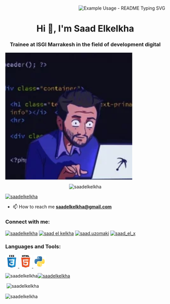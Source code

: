 <!-- markdownlint-disable MD033 MD041 -->
<p align="center">
  <h3 align="center"></h3>
</p>
<p align="right">
<img src="https://readme-typing-svg.demolab.com/?lines=Welcome+everyone+to+my+profile;I+am+a+digital+developer;&font=Fira%20Code&center=true&width=380&height=50&duration=4000&pause=1000" alt="Example Usage - README Typing SVG">
  
</p>
<h1 align="center">Hi 👋, I'm Saad Elkelkha</h1>
<h3 align="center">Trainee at ISGI Marrakesh in the field of development digital</h3>
<img align="center" alt="coding" width="400" src="200w.webp">
<p align="center"> <img src="https://komarev.com/ghpvc/?username=saadelkelkha&label=Profile%20views&color=0e75b6&style=flat" alt="saadelkelkha" /> </p>



<p align="left"> <a href="https://twitter.com/saadelkelkha" target="blank"><img src="https://img.shields.io/twitter/follow/saadelkelkha?logo=twitter&style=for-the-badge" alt="saadelkelkha" /></a> </p>

- 📫 How to reach me **saadelkelkha@gmail.com**

<h3 align="left">Connect with me:</h3>
<p align="left">
<a href="https://twitter.com/saadelkelkha" target="blank"><img align="center" src="https://raw.githubusercontent.com/rahuldkjain/github-profile-readme-generator/master/src/images/icons/Social/twitter.svg" alt="saadelkelkha" height="30" width="40" /></a>
<a href="https://linkedin.com/in/saad el kelkha" target="blank"><img align="center" src="https://raw.githubusercontent.com/rahuldkjain/github-profile-readme-generator/master/src/images/icons/Social/linked-in-alt.svg" alt="saad el kelkha" height="30" width="40" /></a>
<a href="https://fb.com/saad.uzomaki" target="blank"><img align="center" src="https://raw.githubusercontent.com/rahuldkjain/github-profile-readme-generator/master/src/images/icons/Social/facebook.svg" alt="saad.uzomaki" height="30" width="40" /></a>
<a href="https://instagram.com/saad_el_x" target="blank"><img align="center" src="https://raw.githubusercontent.com/rahuldkjain/github-profile-readme-generator/master/src/images/icons/Social/instagram.svg" alt="saad_el_x" height="30" width="40" /></a>
</p>

<h3 align="left">Languages and Tools:</h3>
<p align="left"> <a href="https://www.w3schools.com/css/" target="_blank" rel="noreferrer"> <img src="https://raw.githubusercontent.com/devicons/devicon/master/icons/css3/css3-original-wordmark.svg" alt="css3" width="40" height="40"/> </a> <a href="https://www.w3.org/html/" target="_blank" rel="noreferrer"> <img src="https://raw.githubusercontent.com/devicons/devicon/master/icons/html5/html5-original-wordmark.svg" alt="html5" width="40" height="40"/> </a> <a href="https://www.python.org" target="_blank" rel="noreferrer"> <img src="https://raw.githubusercontent.com/devicons/devicon/master/icons/python/python-original.svg" alt="python" width="40" height="40"/> </a> </p>
<p><img align="left" src="https://github-readme-stats.vercel.app/api/top-langs?username=saadelkelkha&show_icons=true&locale=en&layout=compact" alt="saadelkelkha" /></p>

<p align="left" > <a href="https://github.com/ryo-ma/github-profile-trophy"><img src="https://github-profile-trophy.vercel.app/?username=saadelkelkha" alt="saadelkelkha" /></a> </p>


<p>&nbsp;<img align="center" src="https://github-readme-stats.vercel.app/api?username=saadelkelkha&show_icons=true&locale=en" alt="saadelkelkha" /></p>
<p><img align="center" src="https://github-readme-streak-stats.herokuapp.com/?user=saadelkelkha&" alt="saadelkelkha" /></p>

